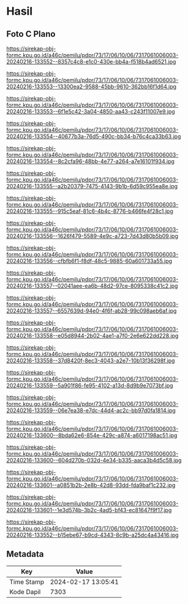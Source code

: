 # Hasil

## Foto C Plano

https://sirekap-obj-formc.kpu.go.id/a46c/pemilu/pdpr/73/17/06/10/06/7317061006003-20240216-133552--8357c4c8-e1c0-430e-bb4a-f518b4ad6521.jpg

https://sirekap-obj-formc.kpu.go.id/a46c/pemilu/pdpr/73/17/06/10/06/7317061006003-20240216-133553--13300ea2-9588-45bb-9610-362bb16f1d64.jpg

https://sirekap-obj-formc.kpu.go.id/a46c/pemilu/pdpr/73/17/06/10/06/7317061006003-20240216-133553--6f1e5c42-3a04-4850-aa43-c243f11007e9.jpg

https://sirekap-obj-formc.kpu.go.id/a46c/pemilu/pdpr/73/17/06/10/06/7317061006003-20240216-133554--40677b3a-76d5-490c-bb34-b76c4ca33b63.jpg

https://sirekap-obj-formc.kpu.go.id/a46c/pemilu/pdpr/73/17/06/10/06/7317061006003-20240216-133554--8c2cfa96-48bb-4e77-a264-a7e16101f934.jpg

https://sirekap-obj-formc.kpu.go.id/a46c/pemilu/pdpr/73/17/06/10/06/7317061006003-20240216-133555--a2b20379-7475-4143-9b1b-6d59c955ea8e.jpg

https://sirekap-obj-formc.kpu.go.id/a46c/pemilu/pdpr/73/17/06/10/06/7317061006003-20240216-133555--915c5eaf-81c6-4b4c-8776-b466fe4f28c1.jpg

https://sirekap-obj-formc.kpu.go.id/a46c/pemilu/pdpr/73/17/06/10/06/7317061006003-20240216-133556--1626f479-5589-4e9c-a723-7d43d80b5b09.jpg

https://sirekap-obj-formc.kpu.go.id/a46c/pemilu/pdpr/73/17/06/10/06/7317061006003-20240216-133556--cfbfb6f1-f8df-48c5-9885-60a601733a55.jpg

https://sirekap-obj-formc.kpu.go.id/a46c/pemilu/pdpr/73/17/06/10/06/7317061006003-20240216-133557--02041aee-ea6b-48d2-97ce-8095338c41c2.jpg

https://sirekap-obj-formc.kpu.go.id/a46c/pemilu/pdpr/73/17/06/10/06/7317061006003-20240216-133557--6557639d-94e0-4f6f-ab28-99c098aeb6af.jpg

https://sirekap-obj-formc.kpu.go.id/a46c/pemilu/pdpr/73/17/06/10/06/7317061006003-20240216-133558--e05d8944-2b02-4ae1-a7f0-2e6e622dd228.jpg

https://sirekap-obj-formc.kpu.go.id/a46c/pemilu/pdpr/73/17/06/10/06/7317061006003-20240216-133558--37d8420f-8ec3-4043-a2e7-10b13f36298f.jpg

https://sirekap-obj-formc.kpu.go.id/a46c/pemilu/pdpr/73/17/06/10/06/7317061006003-20240216-133559--5a901f86-fe95-4102-a13d-8d9b9e7073bf.jpg

https://sirekap-obj-formc.kpu.go.id/a46c/pemilu/pdpr/73/17/06/10/06/7317061006003-20240216-133559--06e7ea38-e7dc-44d4-ac2c-bb97d0fa1814.jpg

https://sirekap-obj-formc.kpu.go.id/a46c/pemilu/pdpr/73/17/06/10/06/7317061006003-20240216-133600--8bda62e6-854e-429c-a874-a6017198ac51.jpg

https://sirekap-obj-formc.kpu.go.id/a46c/pemilu/pdpr/73/17/06/10/06/7317061006003-20240216-133600--604d270b-032d-4e34-b335-aaca3b4d5c58.jpg

https://sirekap-obj-formc.kpu.go.id/a46c/pemilu/pdpr/73/17/06/10/06/7317061006003-20240216-133601--a0851b2b-2e8b-42d8-93dd-fda9baf1c232.jpg

https://sirekap-obj-formc.kpu.go.id/a46c/pemilu/pdpr/73/17/06/10/06/7317061006003-20240216-133601--1e3d574b-3b2c-4ad5-bf43-ec81647f9f17.jpg

https://sirekap-obj-formc.kpu.go.id/a46c/pemilu/pdpr/73/17/06/10/06/7317061006003-20240216-133552--b15ebe67-b9cd-4343-8c9b-a25dc4a43416.jpg


## Metadata

| Key        | Value               |
| ---------- | ------------------- |
| Time Stamp | 2024-02-17 13:05:41 |
| Kode Dapil | 7303                |



